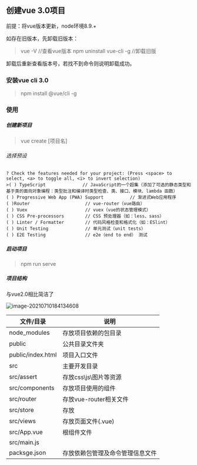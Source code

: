 ## 创建vue 3.0项目

前提：将vue版本更新，node环境8.9.+

如存在旧版本，先卸载旧版本：

> vue -V //查看vue版本
> npm uninstall vue-cli -g	//卸载旧版   

卸载后重新查看版本号，若找不到命令则说明卸载成功。

### 安装vue cli 3.0

> npm install @vue/cli -g

### 使用

##### 创建新项目

> vue create [项目名]

###### 选择预设

```
? Check the features needed for your project: (Press <space> to select, <a> to toggle all, <i> to invert selection)
>( ) TypeScript              // JavaScript的一个超集（添加了可选的静态类型和基于类的面向对象编程：类型批注和编译时类型检查、类、接口、模块、lambda 函数）
( ) Progressive Web App (PWA) Support          // 渐进式Web应用程序 
( )Router                     // vue-router（vue路由）
( ) Vuex                      // vuex（vue的状态管理模式）
( ) CSS Pre-processors        // CSS 预处理器（如：less、sass） 
( ) Linter / Formatter        // 代码风格检查和格式化（如：ESlint）
( ) Unit Testing              // 单元测试（unit tests） 
( ) E2E Testing               // e2e（end to end） 测试

```



##### 启动项目

> npm run serve

##### 项目结构

与vue2.0相比简洁了

![image-20210710184134608](C:\Users\hx\AppData\Roaming\Typora\typora-user-images\image-20210710184134608.png)

| 文件/目录         | 说明                             |
| ----------------- | -------------------------------- |
| node_modules      | 存放项目依赖的包目录             |
| public            | 公共目录文件夹                   |
| public/index.html | 项目入口文件                     |
| src               | 主要开发目录                     |
| src/assert        | 存放css\js\图片等资源            |
| src/components    | 存放项目使用的组件               |
| src/router        | 存放vue-router相关文件           |
| src/store         | 存放                             |
| src/views         | 存放页面文件(.vue)               |
| src/App.vue       | 根组件文件                       |
| src/main.js       |                                  |
| packsge.json      | 存放依赖包管理及命令管理信息文件 |


